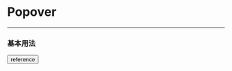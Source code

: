 # Popover
---
### 基本用法

<common-decorator>
  <div>
    <sw-popover
    placement='top'
    trigger='manual'
    v-model='showPop'>
      <button slot='reference' :style="{'width': '70px', height: '44px'}" @click='handleClick'>reference</button>
    </sw-popover>
  </div>
</common-decorator>

<script>
export default {
  data() {
    return{
      showPop: false
    }
  },
  methods: {
    handleClick() {
      this.showPop = !this.showPop
    },
  }
}
</script>